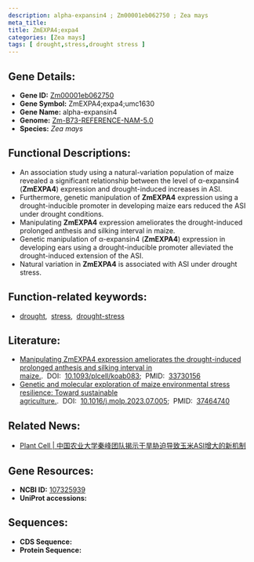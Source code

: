 ```yaml
---
description: alpha-expansin4 ; Zm00001eb062750 ; Zea mays
meta_title:
title: ZmEXPA4;expa4
categories: [Zea mays]
tags: [ drought,stress,drought stress ]
---
```


## Gene Details:
- **Gene ID:**	[Zm00001eb062750](https://www.maizegdb.org/gene_center/gene/Zm00001eb062750)
- **Gene Symbol:** ZmEXPA4;expa4;umc1630
- **Gene Name:** alpha-expansin4
- **Genome:** [Zm-B73-REFERENCE-NAM-5.0](https://www.maizegdb.org/genome/assembly/Zm-B73-REFERENCE-NAM-5.0)
- **Species:** *Zea mays*

## Functional Descriptions:
   - An association study using a natural-variation population of maize revealed a significant relationship between the level of α-expansin4 (**ZmEXPA4**) expression and drought-induced increases in ASI.
   - Furthermore, genetic manipulation of **ZmEXPA4** expression using a drought-inducible promoter in developing maize ears reduced the ASI under drought conditions.
   - Manipulating **ZmEXPA4** expression ameliorates the drought-induced prolonged anthesis and silking interval in maize.
   - Genetic manipulation of α-expansin4 (**ZmEXPA4**) expression in developing ears using a drought-inducible promoter alleviated the drought-induced extension of the ASI.
   - Natural variation in **ZmEXPA4** is associated with ASI under drought stress.

## Function-related keywords:
- [drought](/tags/drought/),&nbsp;&nbsp;[stress](/tags/stress/),&nbsp;&nbsp;[drought-stress](/tags/drought-stress/)

## Literature:
   - [Manipulating ZmEXPA4 expression ameliorates the drought-induced prolonged anthesis and silking interval in maize.]( https://academic.oup.com/plcell/article/33/6/2058/6175065?login=true).&nbsp;&nbsp;DOI:&nbsp;&nbsp;[10.1093/plcell/koab083](https://academic.oup.com/plcell/article/33/6/2058/6175065?login=true);&nbsp;&nbsp;PMID:&nbsp;&nbsp;[33730156](https://pubmed.ncbi.nlm.nih.gov/33730156/)
   - [Genetic and molecular exploration of maize environmental stress resilience: Toward sustainable agriculture.]( https://www.sciencedirect.com/science/article/pii/S1674205223002071?via%3Dihub).&nbsp;&nbsp;DOI:&nbsp;&nbsp;[10.1016/j.molp.2023.07.005](https://www.sciencedirect.com/science/article/pii/S1674205223002071?via%3Dihub);&nbsp;&nbsp;PMID:&nbsp;&nbsp;[37464740](https://pubmed.ncbi.nlm.nih.gov/37464740/)

## Related News:
   - [Plant Cell | 中国农业大学秦峰团队揭示干旱胁迫导致玉米ASI增大的新机制](https://mp.weixin.qq.com/s?__biz=MzU3ODY3MDM0NA==&mid=2247504319&idx=1&sn=ba6d8a9aa35917f8097201648896f0ae&chksm=fd734bd8ca04c2ceaed71c2d1f3e61dba1cf82344d7a230f6352fec0be1ddaceaf25cd347595&scene=27#wechat_redirect)

## Gene Resources:
- **NCBI ID:** [107325939](https://www.ncbi.nlm.nih.gov/gene/?term=107325939)
- **UniProt accessions:** [](https://www.uniprot.org/uniprotkb//entry)



## Sequences:
- **CDS Sequence:**
- **Protein Sequence:**
